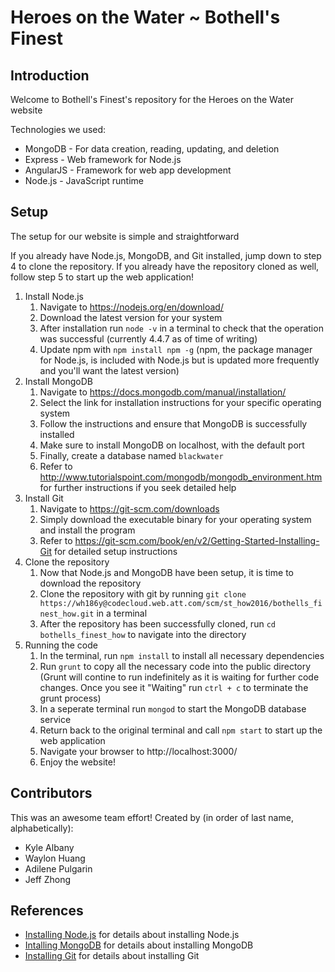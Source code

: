 # Heroes on the Water ~ Bothell's Finest

## Introduction

Welcome to Bothell's Finest's repository for the Heroes on the Water website

Technologies we used:

 * MongoDB - For data creation, reading, updating, and deletion
 * Express - Web framework for Node.js
 * AngularJS - Framework for web app development
 * Node.js - JavaScript runtime


## Setup

The setup for our website is simple and straightforward

If you already have Node.js, MongoDB, and Git installed, jump down to step 4 to clone the repository.
If you already have the repository cloned as well, follow step 5 to start up the web application!

1. Install Node.js
	1. Navigate to https://nodejs.org/en/download/
	2. Download the latest version for your system
	3. After installation run `node -v` in a terminal to check that the operation was successful (currently 4.4.7 as of time of writing)
	4. Update npm with `npm install npm -g` (npm, the package manager for Node.js, is included with Node.js but is updated more frequently and you'll want the latest version)
2. Install MongoDB
	1. Navigate to https://docs.mongodb.com/manual/installation/
	2. Select the link for installation instructions for your specific operating system
	3. Follow the instructions and ensure that MongoDB is successfully installed
	4. Make sure to install MongoDB on localhost, with the default port
	5. Finally, create a database named `blackwater`
	6. Refer to http://www.tutorialspoint.com/mongodb/mongodb_environment.htm for further instructions if you seek detailed help
3. Install Git
	1. Navigate to https://git-scm.com/downloads
	2. Simply download the executable binary for your operating system and install the program
	3. Refer to https://git-scm.com/book/en/v2/Getting-Started-Installing-Git for detailed setup instructions
4. Clone the repository
	1. Now that Node.js and MongoDB have been setup, it is time to download the repository
	2. Clone the repository with git by running `git clone https://wh186y@codecloud.web.att.com/scm/st_how2016/bothells_finest_how.git` in a terminal
	3. After the repository has been successfully cloned, run `cd bothells_finest_how` to navigate into the directory
4. Running the code
	1. In the terminal, run `npm install` to install all necessary dependencies
	2. Run `grunt` to copy all the necessary code into the public directory (Grunt will contine to run indefinitely as it is waiting for further code changes. Once you see it "Waiting" run `ctrl + c` to terminate the grunt process)
	3. In a seperate terminal run `mongod` to start the MongoDB database service
	4. Return back to the original terminal and call `npm start` to start up the web application
	5. Navigate your browser to http://localhost:3000/
	6. Enjoy the website!


## Contributors

This was an awesome team effort! Created by (in order of last name, alphabetically):

* Kyle Albany
* Waylon Huang
* Adilene Pulgarin
* Jeff Zhong

## References

 * [Installing Node.js](https://docs.npmjs.com/getting-started/installing-node) for details about installing Node.js
 * [Intalling MongoDB](https://docs.mongodb.com/manual/installation/) for details about installing MongoDB
 * [Installing Git](https://git-scm.com/book/en/v2/Getting-Started-Installing-Git) for details about installing Git

